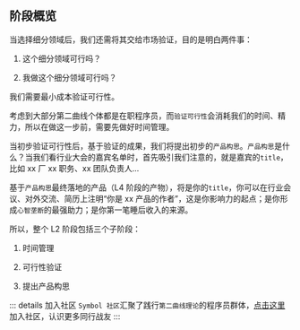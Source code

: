 ## 阶段概览

当选择细分领域后，我们还需将其交给市场验证，目的是明白两件事：

1. 这个细分领域可行吗？

2. 我做这个细分领域可行吗？

我们需要最小成本验证可行性。

考虑到大部分第二曲线个体都是在职程序员，而`验证可行性`会消耗我们的时间、精力，所以在做这一步前，需要先做好时间管理。

当初步验证可行性后，基于验证的成果，我们将提出初步的`产品构思`。`产品构思`是什么？当我们看行业大会的嘉宾名单时，首先吸引我们注意的，就是嘉宾的`title`，比如 xx 厂 xx 职务、xx 团队负责人...

基于`产品构思`最终落地的产品（L4 阶段的产物），将是你的`title`，你可以在行业会议、对外交流、简历上注明“你是 xx 产品的作者”，这是你影响力的起点；是你形成`心智垄断`的最强助力；是你第一笔睡后收入的来源。

所以，整个 L2 阶段包括三个子阶段：

1. 时间管理

2. 可行性验证

3. 提出产品构思

::: details 加入社区
`Symbol 社区`汇聚了践行`第二曲线理论`的程序员群体，[点击这里](/docs/about.md)加入社区，认识更多同行战友
:::
